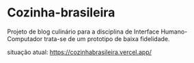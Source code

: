 # Cozinha-brasileira
Projeto de blog culinário para a disciplina de Interface Humano-Computador
trata-se de um prototipo de baixa fidelidade.

situação atual: https://cozinhabrasileira.vercel.app/


